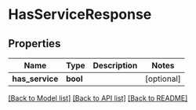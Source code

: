 # HasServiceResponse

## Properties
Name | Type | Description | Notes
------------ | ------------- | ------------- | -------------
**has_service** | **bool** |  | [optional] 

[[Back to Model list]](../README.md#documentation-for-models) [[Back to API list]](../README.md#documentation-for-api-endpoints) [[Back to README]](../README.md)


